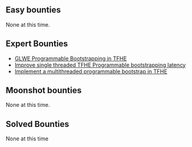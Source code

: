 ## Easy bounties
None at this time.

## Expert Bounties
- [GLWE Programmable Bootstrapping in TFHE](GLWE_bootstrapping.md)
- [Improve single threaded TFHE Programmable bootstrapping latency](Improve_single_threaded_PBS_latency.md)
- [Implement a multithreaded programmable bootstrap in TFHE](multithreaded_PBS.md)

## Moonshot bounties
None at this time.

## Solved Bounties
None at this time
